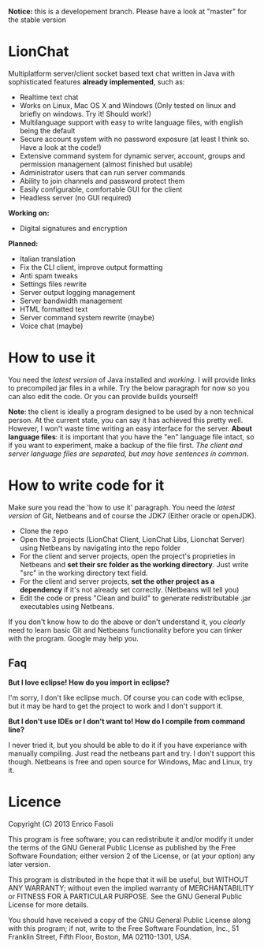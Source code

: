 **Notice:** this is a developement branch. Please have a look at "master" for the stable version

# LionChat
Multiplatform server/client socket based text chat written in Java with sophisticated features **already implemented**, such as:
- Realtime text chat
- Works on Linux, Mac OS X and Windows (Only tested on linux and briefly on windows. Try it! Should work!)
- Multilanguage support with easy to write language files, with english being the default
- Secure account system with no password exposure (at least I think so. Have a look at the code!)
- Extensive command system for dynamic server, account, groups and permission management (almost finished but usable)
- Administrator users that can run server commands
- Ability to join channels and password protect them
- Easily configurable, comfortable GUI for the client
- Headless server (no GUI required)

**Working on:**
- Digital signatures and encryption

**Planned:**
- Italian translation
- Fix the CLI client, improve output formatting
- Anti spam tweaks
- Settings files rewrite
- Server output logging management
- Server bandwidth management
- HTML formatted text
- Server command system rewrite (maybe)
- Voice chat (maybe)

How to use it
==============
You need the *latest version* of Java installed and *working*.
I will provide links to precompiled jar files in a while. Try the below paragraph for now so you can also edit the code. Or you can provide builds yourself!

**Note**: the client is ideally a program designed to be used by a non technical person. At the current state, you can say it has achieved this pretty well. However, I won't waste time writing an easy interface for the server.
**About language files**: it is important that you have the "en" language file intact, so if you want to experiment, make a backup of the file first. *The client and server language files are separated, but may have sentences in common*.

How to write code for it
==============
Make sure you read the 'how to use it' paragraph. You need the *latest version* of Git, Netbeans and of course the JDK7 (Either oracle or openJDK).
- Clone the repo
- Open the 3 projects (LionChat Client, LionChat Libs, Lionchat Server) using Netbeans by navigating into the repo folder
- For the client and server projects, open the project's proprieties in Netbeans and **set their src folder as the working directory**. Just write "src" in the working directory text field.
- For the client and server projects, **set the other project as a dependency** if it's not already set correctly. (Netbeans will tell you)
- Edit the code or press "Clean and build" to generate redistributable .jar executables using Netbeans.

If you don't know how to do the above or don't understand it, you *clearly* need to learn basic Git and Netbeans functionality before you can tinker with the program. Google may help you.

Faq
----
**But I love eclipse! How do you import in eclipse?**

I'm sorry, I don't like eclipse much. Of course you can code with eclipse, but it may be hard to get the project to work and I don't support it.

**But I don't use IDEs or I don't want to! How do I compile from command line?**

I never tried it, but you should be able to do it if you have experiance with manually compiling. Just read the netbeans part and try. I don't support this though. Netbeans is free and open source for Windows, Mac and Linux, try it.

Licence
==============
Copyright (C) 2013  Enrico Fasoli

This program is free software; you can redistribute it and/or
modify it under the terms of the GNU General Public License
as published by the Free Software Foundation; either version 2
of the License, or (at your option) any later version.

This program is distributed in the hope that it will be useful,
but WITHOUT ANY WARRANTY; without even the implied warranty of
MERCHANTABILITY or FITNESS FOR A PARTICULAR PURPOSE.  See the
GNU General Public License for more details.

You should have received a copy of the GNU General Public License
along with this program; if not, write to the Free Software
Foundation, Inc., 51 Franklin Street, Fifth Floor, Boston, MA  02110-1301, USA.
